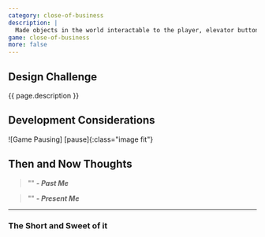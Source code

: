 ```yaml
---
category: close-of-business
description: |
  Made objects in the world interactable to the player, elevator buttons, switches, wieldable objects and more. Who doesnt like messing with stuff in first person games.
game: close-of-business
more: false
---
```


## Design Challenge

{{ page.description }}

## Development Considerations


![Game Pausing] [pause]{:class="image fit"}

<!--excerpt_end-->

## Then and Now Thoughts

> "" 
**_- Past Me_**

> ""
**_- Present Me_**

---

### The Short and Sweet of it
